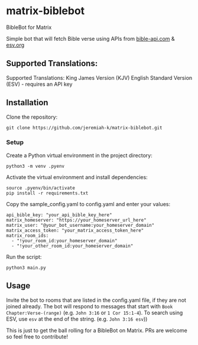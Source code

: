 # matrix-biblebot
BibleBot for Matrix

Simple bot that will fetch Bible verse using APIs from [bible-api.com](https://www.bible-api.com) & [esv.org](https://api.esv.org/)

## Supported Translations:
Supported Translations:
King James Version (KJV)
English Standard Version (ESV) - requires an API key

## Installation

Clone the repository:

```
git clone https://github.com/jeremiah-k/matrix-biblebot.git
```

### Setup

Create a Python virtual environment in the project directory:

```
python3 -m venv .pyenv
```

Activate the virtual environment and install dependencies:

```
source .pyenv/bin/activate
pip install -r requirements.txt
```

Copy the sample_config.yaml to config.yaml and enter your values:

```
api_bible_key: "your_api_bible_key_here"
matrix_homeserver: "https://your_homeserver_url_here"
matrix_user: "@your_bot_username:your_homeserver_domain"
matrix_access_token: "your_matrix_access_token_here"
matrix_room_ids:
  - "!your_room_id:your_homeserver_domain"
  - "!your_other_room_id:your_homeserver_domain"
```

Run the script:

```
python3 main.py
```

## Usage
Invite the bot to rooms that are listed in the config.yaml file, if they are not joined already. The bot will respond to messages that start with `Book Chapter:Verse-(range)` (e.g. `John 3:16` or `1 Cor 15:1-4`). To search using ESV, use `esv` at the end of the string. (e.g. `John 3:16 esv`))

This is just to get the ball rolling for a BibleBot on Matrix. PRs are welcome so feel free to contribute!
